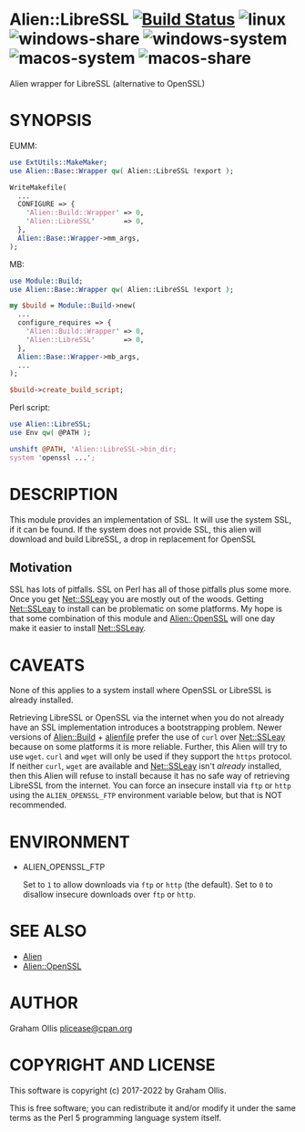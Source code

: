 # Alien::LibreSSL [![Build Status](https://api.cirrus-ci.com/github/PerlAlien/Alien-LibreSSL.svg)](https://cirrus-ci.com/github/PerlAlien/Alien-LibreSSL) ![linux](https://github.com/PerlAlien/Alien-LibreSSL/workflows/linux/badge.svg) ![windows-share](https://github.com/PerlAlien/Alien-LibreSSL/workflows/windows-share/badge.svg) ![windows-system](https://github.com/PerlAlien/Alien-LibreSSL/workflows/windows-system/badge.svg) ![macos-system](https://github.com/PerlAlien/Alien-LibreSSL/workflows/macos-system/badge.svg) ![macos-share](https://github.com/PerlAlien/Alien-LibreSSL/workflows/macos-share/badge.svg)

Alien wrapper for LibreSSL (alternative to OpenSSL)

# SYNOPSIS

EUMM:

```perl
use ExtUtils::MakeMaker;
use Alien::Base::Wrapper qw( Alien::LibreSSL !export );

WriteMakefile(
  ...
  CONFIGURE => {
    'Alien::Build::Wrapper' => 0,
    'Alien::LibreSSL'       => 0,
  },
  Alien::Base::Wrapper->mm_args,
);
```

MB:

```perl
use Module::Build;
use Alien::Base::Wrapper qw( Alien::LibreSSL !export );

my $build = Module::Build->new(
  ...
  configure_requires => {
    'Alien::Build::Wrapper' => 0,
    'Alien::LibreSSL'       => 0,
  },
  Alien::Base::Wrapper->mb_args,
  ...
);

$build->create_build_script;
```

Perl script:

```perl
use Alien::LibreSSL;
use Env qw( @PATH );

unshift @PATH, 'Alien::LibreSSL->bin_dir;
system 'openssl ...';
```

# DESCRIPTION

This module provides an implementation of SSL.  It will use the system
SSL, if it can be found.  If the system does not provide SSL, this alien
will download and build LibreSSL, a drop in replacement for OpenSSL

## Motivation

SSL has lots of pitfalls.  SSL on Perl has all of those pitfalls plus some
more.  Once you get [Net::SSLeay](https://metacpan.org/pod/Net::SSLeay) you are mostly out of the woods.  Getting
[Net::SSLeay](https://metacpan.org/pod/Net::SSLeay) to install can be problematic on some platforms.  My hope is that
some combination of this module and [Alien::OpenSSL](https://metacpan.org/pod/Alien::OpenSSL) will one day make it easier
to install [Net::SSLeay](https://metacpan.org/pod/Net::SSLeay).

# CAVEATS

None of this applies to a system install where OpenSSL or LibreSSL is already
installed.

Retrieving LibreSSL or OpenSSL via the internet when you do not already have an
SSL implementation introduces a bootstrapping problem.  Newer versions of
[Alien::Build](https://metacpan.org/pod/Alien::Build) + [alienfile](https://metacpan.org/pod/alienfile) prefer the use of `curl` over [Net::SSLeay](https://metacpan.org/pod/Net::SSLeay)
because on some platforms it is more reliable.  Further, this Alien will try
to use `wget`.  `curl` and `wget` will only be used if they support the
`https` protocol.  If neither `curl`, `wget` are available and [Net::SSLeay](https://metacpan.org/pod/Net::SSLeay)
isn't _already_ installed, then this Alien will refuse to install because it
has no safe way of retrieving LibreSSL from the internet.  You can force
an insecure install via `ftp` or `http` using the `ALIEN_OPENSSL_FTP`
environment variable below, but that is NOT recommended.

# ENVIRONMENT

- ALIEN\_OPENSSL\_FTP

    Set to `1` to allow downloads via `ftp` or `http` (the default).
    Set to `0` to disallow insecure downloads over `ftp` or `http`.

# SEE ALSO

- [Alien](https://metacpan.org/pod/Alien)
- [Alien::OpenSSL](https://metacpan.org/pod/Alien::OpenSSL)

# AUTHOR

Graham Ollis <plicease@cpan.org>

# COPYRIGHT AND LICENSE

This software is copyright (c) 2017-2022 by Graham Ollis.

This is free software; you can redistribute it and/or modify it under
the same terms as the Perl 5 programming language system itself.
